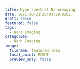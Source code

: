 ```yaml
---
title: Hyperspectral Nanoimaging
date: 2021-10-21T20:03:29.828Z
draft: false
featured: false
tags:
  - Nano Imaging
categories:
  - Nano Imaging
image:
  filename: featured.jpeg
  focal_point: RIGHT
  preview_only: false
---
```

